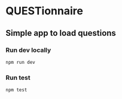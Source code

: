 # QUESTionnaire

## Simple app to load questions


### Run dev locally
```bash
npm run dev
```

### Run test
```bash
npm test
```
